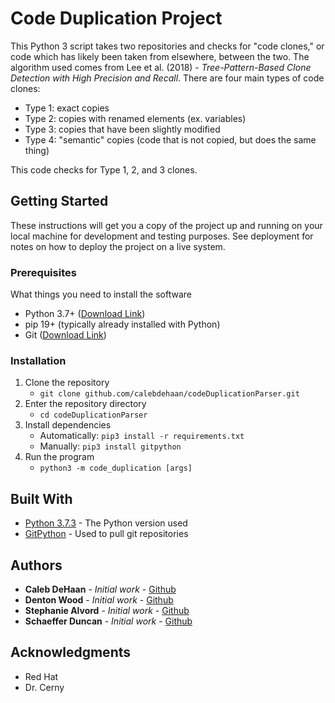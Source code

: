 # Code Duplication Project

This Python 3 script takes two repositories and checks for "code clones," or code which has likely been taken from elsewhere, between the two. The algorithm used comes from Lee et al. (2018) - *Tree-Pattern-Based Clone Detection with High Precision and Recall*. There are four main types of code clones:

- Type 1: exact copies
- Type 2: copies with renamed elements (ex. variables)
- Type 3: copies that have been slightly modified
- Type 4: "semantic" copies (code that is not copied, but does the same thing)

This code checks for Type 1, 2, and 3 clones.

## Getting Started

These instructions will get you a copy of the project up and running on your local machine for development and testing purposes. See deployment for notes on how to deploy the project on a live system.

### Prerequisites

What things you need to install the software

- Python 3.7+ ([Download Link](https://www.python.org/downloads/))
- pip 19+ (typically already installed with Python)
- Git ([Download Link](https://git-scm.com/downloads))

### Installation

1. Clone the repository
   - `git clone github.com/calebdehaan/codeDuplicationParser.git`
2. Enter the repository directory
   - `cd codeDuplicationParser`
3. Install dependencies
   - Automatically: `pip3 install -r requirements.txt`
   - Manually: `pip3 install gitpython`
4. Run the program
   - `python3 -m code_duplication [args]`

## Built With

- [Python 3.7.3](https://www.python.org/downloads/release/python-373/) - The Python version used
- [GitPython](https://gitpython.readthedocs.io/en/stable/) - Used to pull git repositories

## Authors

- **Caleb DeHaan** - *Initial work* - [Github](https://github.com/calebdehaan)
- **Denton Wood** - *Initial work* - [Github](https://github.com/dentonmwood)
- **Stephanie Alvord** - *Initial work* - [Github](https://github.com/ST3PHANI3)
- **Schaeffer Duncan** - *Initial work* - [Github](https://github.com/SchaefferDuncan)

## Acknowledgments

- Red Hat
- Dr. Cerny
